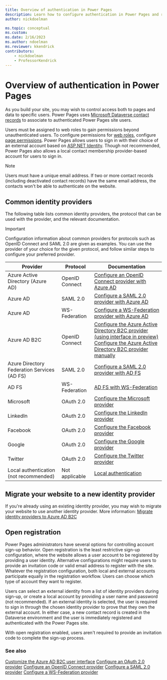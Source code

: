 ```yaml
---
title: Overview of authentication in Power Pages
description: Learn how to configure authentication in Power Pages and review common identity providers.
author: nickdoelman

ms.topic: conceptual
ms.custom: 
ms.date: 2/16/2023
ms.author: ndoelman
ms.reviewer: kkendrick
contributors:
    - nickdoelman
    - ProfessorKendrick
---
```


# Overview of authentication in Power Pages

As you build your site, you may wish to control access both to pages and data to specific users. Power Pages uses [Microsoft Dataverse contact records](/power-apps/developer/data-platform/customer-entities-account-contact) to associate to authenticated Power Pages site users.

Users must be assigned to web roles to gain permissions beyond unauthenticated users. To configure permissions for [web roles](../create-web-roles.md), configure [page permissions](../page-permissions.md). Power Pages allows users to sign in with their choice of an external account based on [ASP.NET Identity](https://www.asp.net/identity). Though not recommended, Power Pages also allows a local contact membership provider-based account for users to sign in.

> [!NOTE]
> Users must have a unique email address. If two or more contact records (including deactivated contact records) have the same email address, the contacts won't be able to authenticate on the website.

## Common identity providers

The following table lists common identity providers, the protocol that can be used with the provider, and the relevant documentation.

> [!IMPORTANT]
> Configuration information about common providers for protocols such as OpenID Connect and SAML 2.0 are given as examples. You can use the provider of your choice for the given protocol, and follow similar steps to configure your preferred provider.

| **Provider** | **Protocol** | **Documentation** |
|-------------------------|-------------------------|-------------------------|
| Azure Active Directory (Azure AD) | OpenID Connect | [Configure an OpenID Connect provider with Azure AD](openid-settings.md)|
| Azure AD | SAML 2.0 | [Configure a SAML 2.0 provider with Azure AD](saml2-settings-azure-ad.md)|
| Azure AD | WS-Federation | [Configure a WS-Federation provider with Azure AD](ws-federation-settings-azure-ad.md)|
| Azure AD B2C | OpenID Connect |[Configure the Azure Active Directory B2C provider (using interface in preview)](azure-ad-b2c-provider.md)<br />[Configure the Azure Active Directory B2C provider manually](azure-ad-b2c-provider-manual.md)|
| Azure Directory Federation Services (AD FS) | SAML 2.0 | [Configure a SAML 2.0 provider with AD FS](saml2-settings.md)|
| AD FS | WS-Federation | [AD FS with WS-Federation](ws-federation-settings.md)|
| Microsoft | OAuth 2.0 | [Configure the Microsoft provider](oauth2-microsoft.md)|
| LinkedIn | OAuth 2.0 | [Configure the LinkedIn provider](oauth2-linkedin.md)|
| Facebook | OAuth 2.0 | [Configure the Facebook provider](oauth2-facebook.md)|
| Google | OAuth 2.0 | [Configure the Google provider](oauth2-google.md)|
| Twitter | OAuth 2.0 | [Configure the Twitter provider](oauth2-twitter.md)|
| Local authentication<br />(not recommended) | Not applicable | [Local authentication](set-authentication-identity.md) |


## Migrate your website to a new identity provider

If you're already using an existing identity provider, you may wish to migrate your website to use another identity provider. More information: [Migrate identity providers to Azure AD B2C](migrate-identity-providers.md)

## Open registration

Power Pages administrators have several options for controlling account sign-up behavior. Open registration is the least restrictive sign-up configuration, where the website allows a user account to be registered by providing a user identity. Alternative configurations might require users to provide an invitation code or valid email address to register with the site. Whatever the registration configuration, both local and external accounts participate equally in the registration workflow. Users can choose which type of account they want to register.

Users can select an external identity from a list of identity providers during sign-up, or create a local account by providing a user name and password (not recommended). If an external identity is selected, the user is required to sign in through the chosen identity provider to prove that they own the external account. In either case, a new contact record is created in the Dataverse environment and the user is immediately registered and authenticated with the Power Pages site.

With open registration enabled, users aren't required to provide an invitation code to complete the sign-up process.

### See also

[Customize the Azure AD B2C user interface](azure-ad-b2c.md)
[Configure an OAuth 2.0 provider](oauth2-provider.md)
[Configure an OpenID Connect provider](openid-provider.md)
[Configure a SAML 2.0 provider](saml2-provider.md)
[Configure a WS-Federation provider](ws-federation-provider.md)

